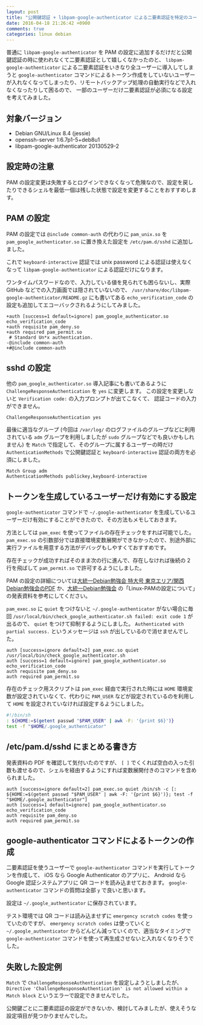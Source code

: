 ```yaml
---
layout: post
title: "公開鍵認証 + libpam-google-authenticator による二要素認証を特定のユーザーだけ対象に導入する"
date: 2016-04-18 21:26:42 +0900
comments: true
categories: linux debian
---
```

普通に `libpam-google-authenticator` を PAM の設定に追加するだけだと公開鍵認証の時に使われなくて二要素認証として嬉しくなかったのと、
`libpam-google-authenticator` による二要素認証をいきなり全ユーザーに導入してしまうと `google-authenticator` コマンドによるトークン作成をしていないユーザーが入れなくなってしまったり、リモートバックアップ処理の自動実行などで入れなくなったりして困るので、
一部のユーザーだけ二要素認証が必須になる設定を考えてみました。

<!--more-->

## 対象バージョン

- Debian GNU/Linux 8.4 (jessie)
- openssh-server 1:6.7p1-5+deb8u1
- libpam-google-authenticator 20130529-2

## 設定時の注意

PAM の設定変更は失敗するとログインできなくなって危険なので、設定を戻したりできるシェルを最低一個は残した状態で設定を変更することをおすすめします。

## PAM の設定

PAM の設定では `@include common-auth` の代わりに `pam_unix.so` を `pam_google_authenticator.so` に置き換えた設定を `/etc/pam.d/sshd` に追加しました。

これで `keyboard-interactive` 認証では unix password による認証は使えなくなって `libpam-google-authenticator` による認証だけになります。

ワンタイムパスワードなので、入力している値を見られても困らないし、実際 GitHub などでの入力画面では隠されていないので、 `/usr/share/doc/libpam-google-authenticator/README.gz` にも書いてある `echo_verification_code` の設定も追加してエコーバックされるようにしてみました。

```plain /etc/pam.d/sshd
+auth [success=1 default=ignore] pam_google_authenticator.so echo_verification_code
+auth requisite pam_deny.so
+auth required pam_permit.so
 # Standard Un*x authentication.
-@include common-auth
+#@include common-auth
```

## sshd の設定

他の `pam_google_authenticator.so` 導入記事にも書いてあるように
`ChallengeResponseAuthentication` を `yes` に変更します。
この設定を変更しないと `Verification code:` の入力プロンプトが出てこなくて、
認証コードの入力ができません。

```plain /etc/ssh/sshd_config
ChallengeResponseAuthentication yes
```

最後に適当なグループ (今回は `/var/log/` のログファイルのグループなどに利用されている `adm` グループを利用しましたが `sudo` グループなどでも良いかもしれません) を `Match` で指定して、そのグループに属するユーザーの時だけ `AuthenticationMethods` で公開鍵認証と `keyboard-interactive` 認証の両方を必須にしました。

```plain /etc/ssh/sshd_config
Match Group adm
AuthenticationMethods publickey,keyboard-interactive
```

## トークンを生成しているユーザーだけ有効にする設定

`google-authenticator` コマンドで `~/.google-authenticator` を生成しているユーザーだけ有効にすることができたので、その方法もメモしておきます。

方法としては `pam_exec` を使ってファイルの存在チェックをすれば可能でした。
`pam_exec.so` の引数部分では直接環境変数展開ができなかったので、別途外部に実行ファイルを用意する方法がデバッグもしやすくておすすめです。

存在チェックが成功すればそのまま次の行に進んで、存在しなければ後続の 2 行を飛ばして `pam_permit.so` で許可するようにしました。

PAM の設定の詳細については[大統一Debian勉強会 特大号 東京エリア/関西Debian勉強会のPDF](http://tokyodebian.alioth.debian.org/pdf/debianmeetingresume2012-natsu.pdf) か、[大統一Debian勉強会](http://gum.debian.or.jp/2012/) の「Linux-PAMの設定について」の発表資料を参考にしてください。

`pam_exec.so` に `quiet` をつけないと `~/.google-authenticator` がない場合に毎回 `/usr/local/bin/check_google_authenticator.sh failed: exit code 1` が出るので、 `quiet` をつけて抑制するようにしました。
`Authenticated with partial success.` というメッセージは `ssh` が出しているので消せませんでした。

```plain /etc/pam.d/sshd
auth [success=ignore default=2] pam_exec.so quiet /usr/local/bin/check_google_authenticator.sh
auth [success=1 default=ignore] pam_google_authenticator.so echo_verification_code
auth requisite pam_deny.so
auth required pam_permit.so
```

存在のチェック用スクリプトは `pam_exec` 経由で実行された時には `HOME` 環境変数が設定されていなくて、代わりに `PAM_USER` などが設定されているのを利用して `HOME` を設定されていなければ設定するようにしました。

```bash /usr/local/bin/check_google_authenticator.sh
#!/bin/sh
: ${HOME:=$(getent passwd "$PAM_USER" | awk -F: '{print $6}')}
test -f "$HOME/.google_authenticator"
```

## /etc/pam.d/sshd にまとめる書き方

発表資料の PDF を確認して気付いたのですが、 `[ ]` でくくれば空白の入った引数も渡せるので、シェルを経由するようにすれば変数展開付きのコマンドを含められました。

```plain /etc/pam.d/sshd
auth [success=ignore default=2] pam_exec.so quiet /bin/sh -c [: ${HOME:=$(getent passwd "$PAM_USER" | awk -F: '{print $6}')}; test -f "$HOME/.google_authenticator"]
auth [success=1 default=ignore] pam_google_authenticator.so echo_verification_code
auth requisite pam_deny.so
auth required pam_permit.so
```

## google-authenticator コマンドによるトークンの作成

二要素認証を使うユーザーで `google-authenticator` コマンドを実行してトークンを作成して、 iOS なら Google Authenticator のアプリに、 Android なら Google 認証システムアプリに QR コードを読み込ませておきます。
`google-authenticator` コマンドの質問は全部 `y` で良いと思います。

設定は `~/.google_authenticator` に保存されています。

テスト環境では QR コードは読み込ませずに `emergency scratch codes` を使っていたのですが、
`emergency scratch codes` は使っていくと `~/.google_authenticator` からどんどん減っていくので、適当なタイミングで `google-authenticator` コマンドを使って再生成させないと入れなくなりそうでした。

## 失敗した設定例

`Match` で `ChallengeResponseAuthentication` を設定しようとしましたが、 `Directive 'ChallengeResponseAuthentication' is not allowed within a Match block` というエラーで設定できませんでした。

公開鍵ごとに二要素認証の設定ができないか、検討してみましたが、使えそうな設定項目が見つかりませんでした。

